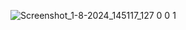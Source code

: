 
![Screenshot_1-8-2024_145117_127 0 0 1](https://github.com/user-attachments/assets/449f4bd2-20ec-4339-bc6c-6629663be11d)
